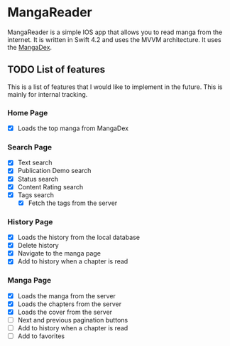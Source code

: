 
# MangaReader
MangaReader is a simple IOS app that allows you to read manga from the internet. It is written in Swift 4.2 and uses the MVVM architecture. It uses the [MangaDex](https://api.mangadex.org/).

## TODO List of features
This is a list of features that I would like to implement in the future. This is mainly for internal tracking.

### Home Page
- [x] Loads the top manga from MangaDex

### Search Page
- [x] Text search
- [x] Publication Demo search
- [x] Status search
- [x] Content Rating search
- [x] Tags search
  - [x] Fetch the tags from the server

### History Page
- [x] Loads the history from the local database
- [x] Delete history
- [x] Navigate to the manga page
- [x] Add to history when a chapter is read

### Manga Page
- [x] Loads the manga from the server
- [x] Loads the chapters from the server
- [x] Loads the cover from the server
- [ ] Next and previous pagination buttons
- [ ] Add to history when a chapter is read
- [ ] Add to favorites
